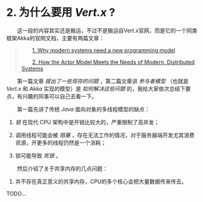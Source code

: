 # 2. 为什么要用 *Vert.x* ?

&emsp;&emsp;这一段的内容其实还是搬运，不过不是搬运自Vert.x官网，而是它的一个同类框架Akka的官网文档，主要有两篇文章：

> &emsp;&emsp;[1. Why modern systems need a new programming model](https://doc.akka.io/docs/akka/current/guide/actors-motivation.html)

> &emsp;&emsp;[2. How the Actor Model Meets the Needs of Modern, Distributed Systems](https://doc.akka.io/docs/akka/current/guide/actors-intro.html)

&emsp;&emsp;第一篇文章 *提出了一些现存的问题* ，第二篇文章讲 *参与者模型* （也就是 *Vert.x* 和 *Akka* 实现的模型）是 *如何解决这些问题* 的，我给大家依次总结下要点，有兴趣的同事可以自己去看一下。

&emsp;&emsp;第一篇先讲了传统 *Java* 面向对象的多线程模型的缺点：

1. *锁* 在现代 CPU 架构中是开销比较大的，严重限制了高并发；

2. 调用线程可能会被 *阻塞* ，存在无法工作的情况，对于服务器端开发尤其浪费资源，开更多的线程仍然是一个消耗；

3. 锁可能导致 *死锁* 。

&emsp;&emsp;然后介绍了关于共享内存的几点问题：

1. 并不存在真正意义的共享内存，CPU的多个核心会把大量数据传来传去。

TODO...
